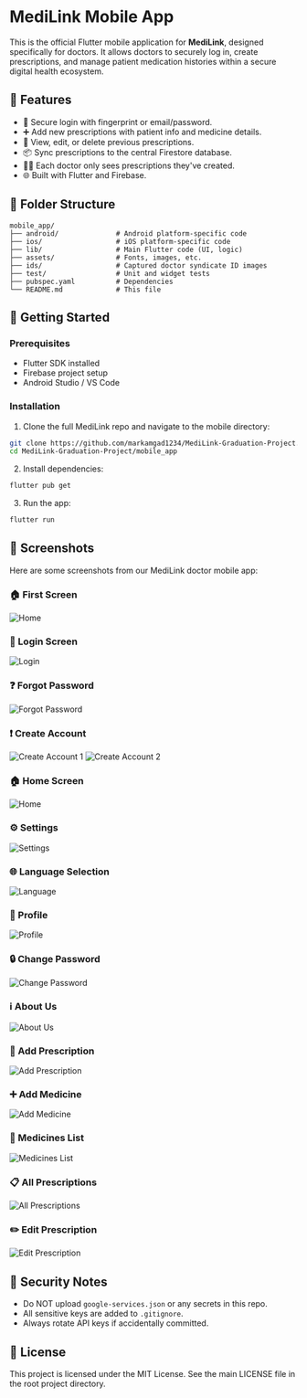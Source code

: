 
# MediLink Mobile App

This is the official Flutter mobile application for **MediLink**, designed specifically for doctors. It allows doctors to securely log in, create prescriptions, and manage patient medication histories within a secure digital health ecosystem.

## 📱 Features

- 🔐 Secure login with fingerprint or email/password.
- ➕ Add new prescriptions with patient info and medicine details.
- 🧾 View, edit, or delete previous prescriptions.
- 📦 Sync prescriptions to the central Firestore database.
- 👨‍⚕️ Each doctor only sees prescriptions they've created.
- 🌐 Built with Flutter and Firebase.

## 📂 Folder Structure

```
mobile_app/
├── android/              # Android platform-specific code
├── ios/                  # iOS platform-specific code
├── lib/                  # Main Flutter code (UI, logic)
├── assets/               # Fonts, images, etc.
├── ids/                  # Captured doctor syndicate ID images
├── test/                 # Unit and widget tests
├── pubspec.yaml          # Dependencies
└── README.md             # This file
```

## 🚀 Getting Started

### Prerequisites

- Flutter SDK installed
- Firebase project setup
- Android Studio / VS Code

### Installation

1. Clone the full MediLink repo and navigate to the mobile directory:

```bash
git clone https://github.com/markamgad1234/MediLink-Graduation-Project.git
cd MediLink-Graduation-Project/mobile_app
```

2. Install dependencies:

```bash
flutter pub get
```

3. Run the app:

```bash
flutter run
```


## 📱 Screenshots

Here are some screenshots from our MediLink doctor mobile app:

### 🏠 First Screen
![Home](https://github.com/markamgad1234/MediLink-Graduation-Project/blob/main/mobile_app/screenshot/1.png)

### 🔐 Login Screen
![Login](screenshots/login.png)

### ❓ Forgot Password
![Forgot Password](screenshots/forget.png)

### ❗ Create Account
![Create Account 1](screenshots/ca1.png)
![Create Account 2](screenshots/ca2.png)

### 🏠 Home Screen
![Home](screenshots/homepage.png)

### ⚙️ Settings
![Settings](screenshots/settings.png)

### 🌐 Language Selection
![Language](screenshots/lang.png)

### 👤 Profile
![Profile](screenshots/profile.png)

### 🔒 Change Password
![Change Password](screenshots/cp.png)

### ℹ️ About Us
![About Us](screenshots/aboutus.png)

### 📝 Add Prescription
![Add Prescription](screenshots/addpre.png)

### ➕ Add Medicine
![Add Medicine ](screenshots/medicines.png)

### 📃 Medicines List
![Medicines List](screenshots/medicine.png)

### 📋 All Prescriptions
![All Prescriptions](screenshots/allpre.png)

### ✏️ Edit Prescription
![Edit Prescription](screenshots/editpre.png)

## 🔐 Security Notes

- Do NOT upload `google-services.json` or any secrets in this repo.
- All sensitive keys are added to `.gitignore`.
- Always rotate API keys if accidentally committed.

## 📜 License

This project is licensed under the MIT License. See the main LICENSE file in the root project directory.

